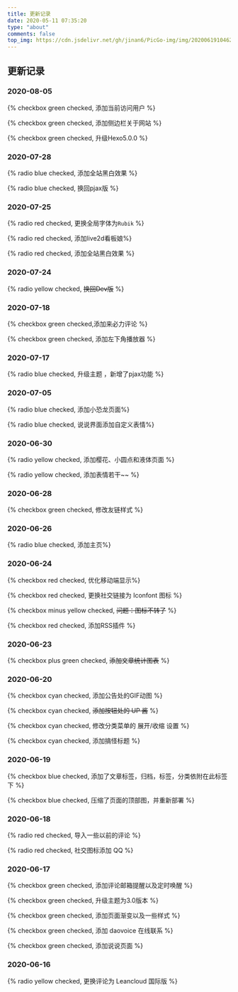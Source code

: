 ```yaml
---
title: 更新记录
date: 2020-05-11 07:35:20
type: "about"
comments: false
top_img: https://cdn.jsdelivr.net/gh/jinan6/PicGo-img/img/20200619104620.png
---
```


<!--<center>本站建成于2020年5月10日22点，为个人搭建，过程挺不容易的，刚开始用的是Next主题。陆陆续续加了不少功能和样式，后来在5月28日发现了Butterfly主题（当前使用的主题），于是就换了。用来记录一些生活点滴和学习笔记。有空时会更新</center>-->


## 更新记录

### 2020-08-05

{% checkbox green checked, 添加当前访问用户 %}

{% checkbox green checked, 添加侧边栏关于网站 %}

{% checkbox green checked, 升级Hexo5.0.0 %}

### 2020-07-28

{% radio blue checked, 添加全站黑白效果 %}

{% radio blue checked, 换回pjax版 %}

### 2020-07-25

{% radio red checked, 更换全局字体为`Rubik` %}

{% radio red checked, 添加live2d看板娘%}

{% radio red checked, 添加全站黑白效果 %}

### 2020-07-24

{% radio yellow checked, ~~换回Dev版~~ %}

### 2020-07-18

{% checkbox green checked,添加来必力评论 %}

{% checkbox green checked, 添加左下角播放器 %}

### 2020-07-17

{% radio blue checked, 升级主题 ，新增了pjax功能 %}

### 2020-07-05

{% radio blue checked, 添加小恐龙页面%}

{% radio blue checked, 说说界面添加自定义表情%}

### 2020-06-30

{% radio yellow checked, 添加樱花、小圆点和液体页面 %}

{% radio yellow checked, 添加表情若干~~ %}

### 2020-06-28

{% checkbox green checked, 修改友链样式 %}

### 2020-06-26

{% radio blue checked, 添加主页%}

### 2020-06-24

{% checkbox red checked, 优化移动端显示%}

{% checkbox red checked, 更换社交链接为 Iconfont 图标 %}

{% checkbox minus yellow checked, ~~问题：图标不转了~~ %}

{% checkbox red checked, 添加RSS插件 %}

### 2020-06-23

{% checkbox plus green checked, ~~添加文章统计图表~~ %}

### 2020-06-20

{% checkbox cyan checked, 添加公告处的GIF动图 %}

{% checkbox cyan checked, ~~添加按钮处的 UP 酱~~ %}

{% checkbox cyan checked, 修改分类菜单的 展开/收缩 设置 %}

{% checkbox cyan checked, 添加搞怪标题 %}

### 2020-06-19

{% checkbox blue checked, 添加了文章标签，归档，标签，分类依附在此标签下 %}

{% checkbox blue checked, 压缩了页面的顶部图，并重新部署 %}

### 2020-06-18

{% radio red checked, 导入一些以前的评论 %}

{% radio red checked, 社交图标添加 QQ %}

### 2020-06-17

{% checkbox green checked, 添加评论邮箱提醒以及定时唤醒  %}

{% checkbox green checked, 升级主题为3.0版本 %}

{% checkbox green checked, 添加页面渐变以及一些样式  %}

{% checkbox green checked, 添加 daovoice 在线联系 %}

{% checkbox green checked, 添加说说页面 %}

### 2020-06-16

{% radio yellow checked, 更换评论为 Leancloud 国际版 %}